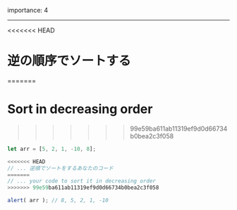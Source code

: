 importance: 4

---

<<<<<<< HEAD
# 逆の順序でソートする
=======
# Sort in decreasing order
>>>>>>> 99e59ba611ab11319ef9d0d66734b0bea2c3f058

```js
let arr = [5, 2, 1, -10, 8];

<<<<<<< HEAD
// ... 逆順でソートをするあなたのコード
=======
// ... your code to sort it in decreasing order
>>>>>>> 99e59ba611ab11319ef9d0d66734b0bea2c3f058

alert( arr ); // 8, 5, 2, 1, -10
```
